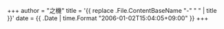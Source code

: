 +++
author = "之機"
title = '{{ replace .File.ContentBaseName "-" " " | title }}'
date = {{ .Date | time.Format "2006-01-02T15:04:05+09:00" }}
+++
